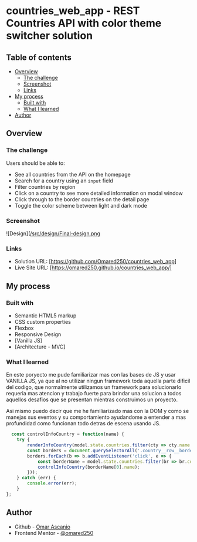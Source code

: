 # countries_web_app - REST Countries API with color theme switcher solution

## Table of contents

- [Overview](#overview)
  - [The challenge](#the-challenge)
  - [Screenshot](#screenshot)
  - [Links](#links)
- [My process](#my-process)
  - [Built with](#built-with)
  - [What I learned](#what-i-learned)
- [Author](#author)

## Overview

### The challenge

Users should be able to:
- See all countries from the API on the homepage
- Search for a country using an `input` field
- Filter countries by region
- Click on a country to see more detailed information on modal window
- Click through to the border countries on the detail page
- Toggle the color scheme between light and dark mode

### Screenshot

![Design]([/src/design/Final-design.png](https://github.com/Omared250/countries_web_app/blob/master/src/design/Final-Design.png)

### Links

- Solution URL: [https://github.com/Omared250/countries_web_app]
- Live Site URL: [https://omared250.github.io/countries_web_app/]

## My process

### Built with

- Semantic HTML5 markup
- CSS custom properties
- Flexbox
- Responsive Design
- [Vanilla JS]
- [Architecture - MVC]

### What I learned

En este poryecto me pude familiarizar mas con las bases de JS y usar VANILLA JS, ya que al no utilizar ningun framework toda aquella parte dificil del codigo, que normalmente
utilizamos un framework para solucionarlo requeria mas atencion y trabajo fuerte para brindar una solucion a todos aquellos desafios que se presentan
mientras construimos un proyecto.

Asi mismo puedo decir que me he familiarizado mas con la DOM y como se manejas sus eventos y su comportamiento ayudandome a entender a mas profundidad
como funcionan todo detras de escena usando JS.

```js proud-of-this: 
  const controlInfoCountry = function(name) {
    try {
        renderInfoCountry(model.state.countries.filter(cty => cty.name === name));
        const borders = document.querySelectorAll('.country__row__border');
        borders.forEach(b => b.addEventListener('click', e => {
            const borderName = model.state.countries.filter(br => br.countryCode === e.target.innerHTML);
            controlInfoCountry(borderName[0].name);
        }));
    } catch (err) {
        console.error(err);
    }
};
```

## Author

- Github - [Omar Ascanio](https://github.com/Omared250)
- Frontend Mentor - [@omared250](https://www.frontendmentor.io/profile/Omared250)
